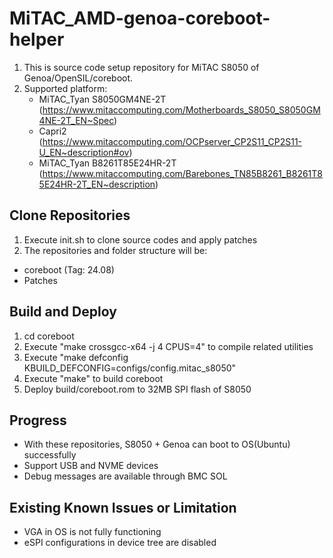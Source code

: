 # MiTAC_AMD-genoa-coreboot-helper

1. This is source code setup repository for MiTAC S8050 of Genoa/OpenSIL/coreboot.
2. Supported platform:
   - MiTAC_Tyan S8050GM4NE-2T (https://www.mitaccomputing.com/Motherboards_S8050_S8050GM4NE-2T_EN~Spec)
   - Capri2 (https://www.mitaccomputing.com/OCPserver_CP2S11_CP2S11-U_EN~description#ov)
   - MiTAC_Tyan B8261T85E24HR-2T (https://www.mitaccomputing.com/Barebones_TN85B8261_B8261T85E24HR-2T_EN~description) 


## Clone Repositories

1. Execute init.sh to clone source codes and apply patches
2. The repositories and folder structure will be:
  - coreboot (Tag: 24.08)
  - Patches


## Build and Deploy

1. cd coreboot
2. Execute "make crossgcc-x64 -j 4 CPUS=4" to compile related utilities
3. Execute "make defconfig KBUILD_DEFCONFIG=configs/config.mitac_s8050" 
4. Execute "make" to build coreboot
5. Deploy build/coreboot.rom to 32MB SPI flash of S8050


## Progress

- With these repositories, S8050 + Genoa can boot to OS(Ubuntu) successfully
- Support USB and NVME devices
- Debug messages are available through BMC SOL


## Existing Known Issues or Limitation
- VGA in OS is not fully functioning
- eSPI configurations in device tree are disabled
